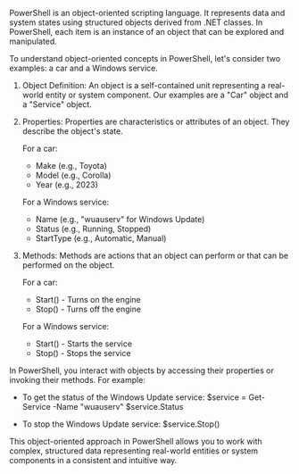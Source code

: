 PowerShell is an object-oriented scripting language. It represents data and system states using structured objects derived from .NET classes. In PowerShell, each item is an instance of an object that can be explored and manipulated.

To understand object-oriented concepts in PowerShell, let's consider two examples: a car and a Windows service.

1. Object Definition:
   An object is a self-contained unit representing a real-world entity or system component. Our examples are a "Car" object and a "Service" object.

2. Properties:
   Properties are characteristics or attributes of an object. They describe the object's state.

   For a car:
   - Make (e.g., Toyota)
   - Model (e.g., Corolla)
   - Year (e.g., 2023)

   For a Windows service:
   - Name (e.g., "wuauserv" for Windows Update)
   - Status (e.g., Running, Stopped)
   - StartType (e.g., Automatic, Manual)

3. Methods:
   Methods are actions that an object can perform or that can be performed on the object.

   For a car:
   - Start() - Turns on the engine
   - Stop() - Turns off the engine

   For a Windows service:
   - Start() - Starts the service
   - Stop() - Stops the service

In PowerShell, you interact with objects by accessing their properties or invoking their methods. For example:

- To get the status of the Windows Update service:
  $service = Get-Service -Name "wuauserv"
  $service.Status

- To stop the Windows Update service:
  $service.Stop()

This object-oriented approach in PowerShell allows you to work with complex, structured data representing real-world entities or system components in a consistent and intuitive way.
